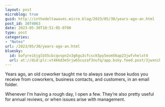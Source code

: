 ```yaml
---
layout: post
microblog: true
guid: http://inthedeltawaves.micro.blog/2023/05/30/years-ago-an.html
post_id: 3074063
date: 2023-05-30T10:51:05-0700
type: post
categories:
- "Notes"
url: /2023/05/30/years-ago-an.html
bluesky:
  id: bafyreibjglb55cbcqvvpn2v3g6gu3cfcsck5py5eom56ap23jwfvhelxt4
  url: at://did:plc:vt4k6d3e5rjw65cuzaf3nufq/app.bsky.feed.post/3jwxnihv4kc2i
---
```

<p>Years ago, an old coworker taught me to always save those kudos you receive from coworkers, business contacts, and customers, in an email folder. </p><p>Whenever I’m having a rough day, I open a few. They’re also pretty useful for annual reviews, or when issues arise with management.</p>
